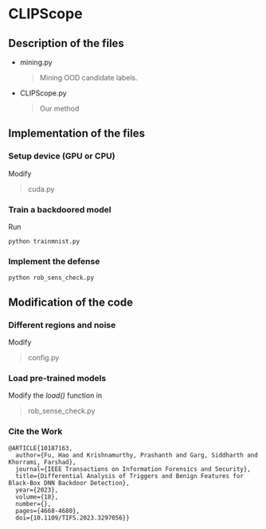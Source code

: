 # CLIPScope

## Description of the files

- mining.py
  > Mining OOD candidate labels.

- CLIPScope.py
  > Our method

## Implementation of the files

### Setup device (GPU or CPU)
Modify
> cuda.py

### Train a backdoored model
Run

```
python trainmnist.py
```

### Implement the defense

```
python rob_sens_check.py
```
## Modification of the code

### Different regions and noise

Modify 
> config.py

### Load pre-trained models

Modify the *load()* function in
> rob_sense_check.py

### Cite the Work

```
@ARTICLE{10187163,
  author={Fu, Hao and Krishnamurthy, Prashanth and Garg, Siddharth and Khorrami, Farshad},
  journal={IEEE Transactions on Information Forensics and Security}, 
  title={Differential Analysis of Triggers and Benign Features for Black-Box DNN Backdoor Detection}, 
  year={2023},
  volume={18},
  number={},
  pages={4668-4680},
  doi={10.1109/TIFS.2023.3297056}}
```
